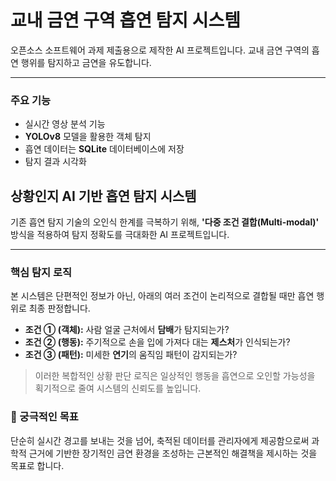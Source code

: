 # 교내 금연 구역 흡연 탐지 시스템

오픈소스 소프트웨어 과제 제출용으로 제작한 AI 프로젝트입니다. 교내 금연 구역의 흡연 행위를 탐지하고 금연을 유도합니다.

---

### 주요 기능
- 실시간 영상 분석 기능
- **YOLOv8** 모델을 활용한 객체 탐지
- 흡연 데이터는 **SQLite** 데이터베이스에 저장
- 탐지 결과 시각화

## 상황인지 AI 기반 흡연 탐지 시스템

기존 흡연 탐지 기술의 오인식 한계를 극복하기 위해, **'다중 조건 결합(Multi-modal)'** 방식을 적용하여 탐지 정확도를 극대화한 AI 프로젝트입니다.

---

### 핵심 탐지 로직

본 시스템은 단편적인 정보가 아닌, 아래의 여러 조건이 논리적으로 결합될 때만 흡연 행위로 최종 판정합니다.

- **조건 ① (객체):** 사람 얼굴 근처에서 **담배**가 탐지되는가?
- **조건 ② (행동):** 주기적으로 손을 입에 가져다 대는 **제스처**가 인식되는가?
- **조건 ③ (패턴):** 미세한 **연기**의 움직임 패턴이 감지되는가?

> 이러한 복합적인 상황 판단 로직은 일상적인 행동을 흡연으로 오인할 가능성을 획기적으로 줄여 시스템의 신뢰도를 높입니다.

### 🎯 궁극적인 목표

단순히 실시간 경고를 보내는 것을 넘어, 축적된 데이터를 관리자에게 제공함으로써 과학적 근거에 기반한 장기적인 금연 환경을 조성하는 근본적인 해결책을 제시하는 것을 목표로 합니다.


